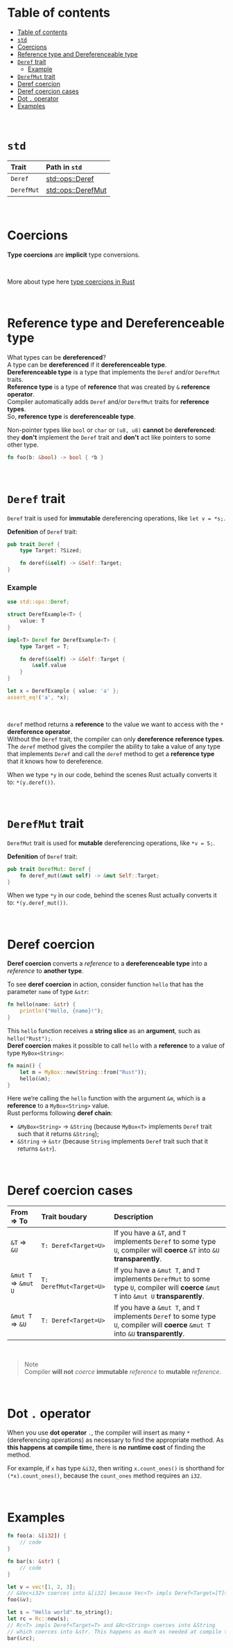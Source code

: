 # Table of contents
- [Table of contents](#table-of-contents)
- [`std`](#std)
- [Coercions](#coercions)
- [Reference type and Dereferenceable type](#reference-type-and-dereferenceable-type)
- [`Deref` trait](#deref-trait)
    - [Example](#example)
- [`DerefMut` trait](#derefmut-trait)
- [Deref coercion](#deref-coercion)
- [Deref coercion cases](#deref-coercion-cases)
- [Dot `.` operator](#dot--operator)
- [Examples](#examples)

<br>

# `std`
|Trait|Path in `std`|
|:----|:------------|
|`Deref`|[std::ops::Deref](https://doc.rust-lang.org/std/ops/trait.Deref.html)|
|`DerefMut`|[std::ops::DerefMut](https://doc.rust-lang.org/std/ops/trait.DerefMut.html)|

<br>

# Coercions
**Type coercions** are **implicit** type conversions.

<br>

More about type here [type coercions in Rust](https://doc.rust-lang.org/reference/type-coercions.html)

<br>

# Reference type and Dereferenceable type
What types can be **dereferenced**?<br>
A type can be **dereferenced** if it **dereferenceable type**.<br>
**Dereferenceable type** is a type that implements the `Deref` and/or `DerefMut` traits.<br>
**Reference type** is a type of **reference** that was created by `&` **reference operator**.<br>
Compiler automatically adds `Deref` and/or `DerefMut` traits for **reference types**.<br>
So, **reference type** is **dereferenceable type**.<br>

Non-pointer types like `bool` or `char` or `(u8, u8)` **cannot** be **dereferenced**: they **don't** implement the `Deref` trait and **don't** act like pointers to some other type.<br>

```Rust
fn foo(b: &bool) -> bool { *b }
```

<br>

# `Deref` trait
`Deref` trait is used for **immutable** dereferencing operations, like `let v = *s;`.<br>

**Defenition** of `Deref` trait:
```Rust
pub trait Deref {
    type Target: ?Sized;

    fn deref(&self) -> &Self::Target;
}
```

### Example
```Rust
use std::ops::Deref;

struct DerefExample<T> {
    value: T
}

impl<T> Deref for DerefExample<T> {
    type Target = T;

    fn deref(&self) -> &Self::Target {
        &self.value
    }
}

let x = DerefExample { value: 'a' };
assert_eq!('a', *x);
```

<br>

`deref` method returns a **reference** to the value we want to access with the `*` **dereference operator**.<br>
Without the `Deref` trait, the compiler can only **dereference** **reference types**.<br>
The `deref` method gives the compiler the ability to take a value of any type that implements `Deref` and call the `deref` method to get a **reference type** that it knows how to dereference.

When we type `*y` in our code, behind the scenes Rust actually converts it to: `*(y.deref())`.<br>

<br>

# `DerefMut` trait
`DerefMut` trait is used for **mutable** dereferencing operations, like `*v = 5;`.<br>

**Defenition** of `Deref` trait:
```Rust
pub trait DerefMut: Deref {
    fn deref_mut(&mut self) -> &mut Self::Target;
}
```

When we type `*y` in our code, behind the scenes Rust actually converts it to: `*(y.deref_mut())`.<br>

<br>

# Deref coercion
**Deref coercion** converts a *reference* to a **dereferenceable type** into a *reference* to **another type**.

To see **deref coercion** in action, consider function `hello` that has the parameter `name` of type `&str`:
```Rust
fn hello(name: &str) {
    println!("Hello, {name}!");
}
```

This `hello` function receives a **string slice** as an **argument**, such as `hello("Rust");`.<br>
**Deref coercion** makes it possible to call `hello` with a **reference** to a value of type `MyBox<String>`:

```Rust
fn main() {
    let m = MyBox::new(String::from("Rust"));
    hello(&m);
}
```

Here we’re calling the `hello` function with the argument `&m`, which is a **reference** to a `MyBox<String>` value.<br>
Rust performs following **deref chain**: 
- `&MyBox<String>` -> `&String` (because `MyBox<T>` implements `Deref` trait such that it returns `&String`);
- `&String` -> `&str` (because `String` implements `Deref` trait such that it returns `&str`).

<br>

# Deref coercion cases
|From => To|Trait boudary|Description|
|:---------|:-------------|:----------|
|`&T` => `&U`|`T: Deref<Target=U>`|If you have a `&T`, and `T` implements `Deref` to some type `U`, compiler will **coerce** `&T` into `&U` **transparently**.|
|`&mut T` => `&mut U`|`T: DerefMut<Target=U>`|If you have a `&mut T`, and `T` implements `DerefMut` to some type `U`, compiler will **coerce** `&mut T` into `&mut U` **transparently**.|
|`&mut T` => `&U`|`T: Deref<Target=U>`|If you have a `&mut T`, and `T` implements `Deref` to some type `U`, compiler will **coerce** `&mut T` into `&U` **transparently**.|

<br>

> Note<br>
> Compiler **will not** *coerce* **immutable** *reference* to **mutable** *reference*.

<br>

# Dot `.` operator
When you use **dot operator** `.`, the compiler will insert as many `*` (dereferencing operations) as necessary to find the appropriate method. As **this happens** **at compile tim**e, there is **no** **runtime cost** of finding the method.

For example, if `x` has type `&i32`, then writing `x.count_ones()` is shorthand for `(*x).count_ones()`, because the `count_ones` method requires an `i32`.

<br>

# Examples
```Rust
fn foo(a: &[i32]) {
    // code
}

fn bar(s: &str) {
    // code
}

let v = vec![1, 2, 3];
// &Vec<i32> coerces into &[i32] because Vec<T> impls Deref<Target=[T]>
foo(&v); 

let s = "Hello world".to_string();
let rc = Rc::new(s);
// Rc<T> impls Deref<Target=T> and &Rc<String> coerces into &String 
// which coerces into &str. This happens as much as needed at compile time.
bar(&rc);
```
